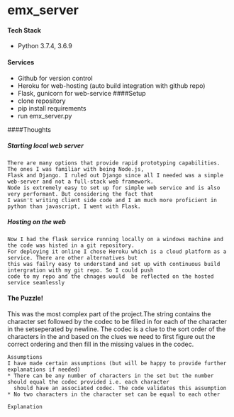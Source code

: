 # emx_server

#### Tech Stack
* Python 3.7.4, 3.6.9
#### Services
* Github for version control
* Heroku for web-hosting (auto build integration with github repo)
* Flask, gunicorn for web-service
####Setup
* clone repository
* pip install requirements
* run emx_server.py

####Thoughts
##### Starting local web server
    There are many options that provide rapid prototyping capabilities. The ones I was familiar with being Node.js,
    Flask and Django. I ruled out Django since all I needed was a simple web-server and not a full-stack web framework.
    Node is extremely easy to set up for simple web service and is also very performant. But considering the fact that
    I wasn't writing client side code and I am much more proficient in python than javascript, I went with Flask. 
##### Hosting on the web
    Now I had the flask service running locally on a windows machine and the code was histed in a git repository. 
    For deploying it online I chose Heroku which is a cloud platform as a service. There are other alternatives but 
    this was failry easy to understand and set up with continuous build intergration with my git repo. So I could push
    code to my repo and the chnages would  be reflected on the hosted service seamlessly

#### The Puzzle!
This was the most complex part of the project.The string contains the character set followed by the codec to be filled 
in for each of the character in the setseperated by newline. The codec is a clue to the sort order of the characters in
the and based on the clues we need to first figure out the correct ordering and then fill in the missing values in the codec.

    Assumptions
    I have made certain assumptions (but will be happy to provide further explanations if needed)
    * There can be any number of characters in the set but the number should equal the codec provided i.e. each character
      should have an associated codec. The code validates this assumption
    * No two characters in the character set can be equal to each other
    
    Explanation
    
   
        
    
